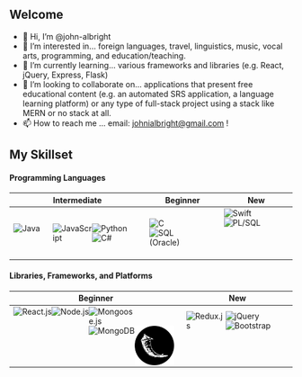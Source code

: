 ## Welcome

- 👋 Hi, I’m @john-albright
- 👀 I’m interested in... foreign languages, travel, linguistics, music, vocal arts, programming, and education/teaching.
- 🌱 I’m currently learning... various frameworks and libraries (e.g. React, jQuery, Express, Flask)
- 💞️ I’m looking to collaborate on... applications that present free educational content (e.g. an automated SRS application, a language learning platform) or any type of full-stack project using a stack like MERN or no stack at all.
- 📫 How to reach me ... email: johnialbright@gmail.com !

## My Skillset
#### Programming Languages 

Intermediate | Beginner | New
------------ | -------------- | --------
<img align="left" title="Java" width="70px" src="https://img.icons8.com/color/96/000000/java-coffee-cup-logo--v1.png" /><img align="left" title="JavaScript" width="70px" src="https://img.icons8.com/color/96/000000/javascript--v1.png" /><img align="left" title="Python" width="80px" src="https://img.icons8.com/color/96/000000/python--v1.png" /><img align="left" title="C#" width="70px" src="https://img.icons8.com/color/96/000000/c-sharp-logo.png" /> | <img align="left" title="C" width="70px" src="https://img.icons8.com/color/96/000000/c-programming.png" /><img align="left" title="SQL (Oracle)" width="70px" src="http://clipart-library.com/img1/866566.png" /> | <img align="left" title="Swift" width="70px" src="https://img.icons8.com/color/96/000000/swift.png" /><img align="left" title="PL/SQL" height="70px" src="https://store.dimensigon.com/wp-content/uploads/2019/03/pl-sql.png" />

#### Libraries, Frameworks, and Platforms
Beginner | New
-------- | ----
<img align="left" title="React.js" height="70px" src="https://img.icons8.com/ultraviolet/120/000000/react--v1.png" /><img align="left" title="Node.js" height="70px" src="https://cdn.freebiesupply.com/logos/large/2x/nodejs-icon-logo-png-transparent.png" /><img align="left" title="Mongoose.js" width="80px" src="https://avatars.githubusercontent.com/u/7552965?s=200&v=4" /><img align="left" title="MongoDB" height="70px" src="https://www.vectorlogo.zone/logos/mongodb/mongodb-icon.svg" /><img align="left" title="Flask" width="70px" src="logos/flask.png" /> | <img align="left" title="Redux.js" width="70px" src="https://img.icons8.com/color/96/000000/redux.png" /><img align="left" title="jQuery" width="70px" src="https://www.easyprogramming.net/logo/jquery.png" /><img align="left" title="Bootstrap" height="70px" src="https://sdtimes.com/wp-content/uploads/2018/01/bootstrap-stack.png" />

<!---
john-albright/john-albright is a ✨ special ✨ repository because its `README.md` (this file) appears on your GitHub profile.
You can click the Preview link to take a look at your changes.
--->
